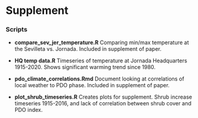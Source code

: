# Supplement

### Scripts

* __compare_sev_jer_temperature.R__ Comparing min/max temperature at the Sevilleta vs. Jornada. Included in supplement of paper.

* __HQ temp data.R__ Timeseries of temperature at Jornada Headquarters 1915-2020. Shows significant warming trend since 1980.

* __pdo_climate_correlations.Rmd__ Document looking at correlations of local weather to PDO phase. Included in supplement of paper. 

* __plot_shrub_timeseries.R__ Creates plots for supplement. Shrub increase timeseries 1915-2016, and lack of correlation between shrub cover and PDO index. 

